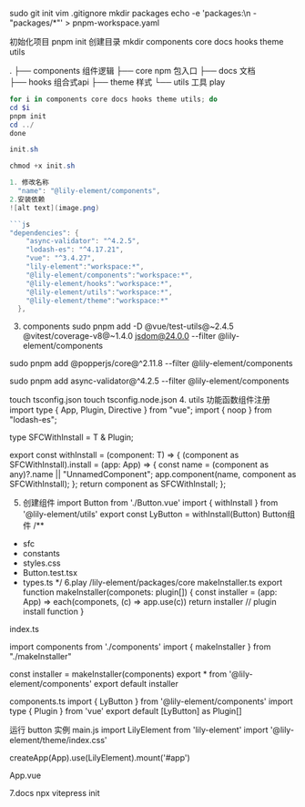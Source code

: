 sudo git init
vim .gitignore
mkdir packages
echo -e 'packages:\n - "packages/*"' > pnpm-workspace.yaml

初始化项目
pnpm init
创建目录 
mkdir components core docs hooks theme utils

.
├── components 组件逻辑
├── core npm 包入口
├── docs 文档  
├── hooks 组合式api
├── theme 样式 
└── utils 工具
play

```powershell
for i in components core docs hooks theme utils; do
cd $i
pnpm init
cd ../
done

init.sh

chmod +x init.sh

1. 修改名称 
  "name": "@lily-element/components",
2.安装依赖
![alt text](image.png)

```js
"dependencies": {
    "async-validator": "^4.2.5",
    "lodash-es": "^4.17.21",
    "vue": "^3.4.27",
    "lily-element":"workspace:*",
    "@lily-element/components":"workspace:*",
    "@lily-element/hooks":"workspace:*",
    "@lily-element/utils":"workspace:*",
    "@lily-element/theme":"workspace:*"
  },
```
3. components
sudo  pnpm add -D @vue/test-utils@~2.4.5 @vitest/coverage-v8@~1.4.0 jsdom@24.0.0 --filter @lily-element/components


sudo pnpm add @popperjs/core@^2.11.8 --filter @lily-element/components

sudo pnpm add async-validator@^4.2.5 --filter @lily-element/components

touch tsconfig.json
touch tsconfig.node.json
4. utils 功能函数组件注册
import type { App, Plugin, Directive } from "vue";
import { noop } from "lodash-es";

type SFCWithInstall<T> = T & Plugin;


export const withInstall = <T>(component: T) => {
  (component as SFCWithInstall<T>).install = (app: App) => {
    const name = (component as any)?.name || "UnnamedComponent";
    app.component(name, component as SFCWithInstall<T>);
  };
  return component as SFCWithInstall<T>;
};

5. 创建组件
import Button from './Button.vue'
import { withInstall } from '@lily-element/utils'
export const LyButton = withInstall(Button)
Button组件
/**
 * sfc
 * constants
 * styles.css
 * Button.test.tsx
 * types.ts
 */
6.play 
/lily-element/packages/core
makeInstaller.ts
export function makeInstaller(componets: plugin[]) {
  const installer = (app: App) => each(componets, (c) => app.use(c))
  return installer // plugin install function
}

index.ts

import components from './components'
import { makeInstaller } from "./makeInstaller"

const installer = makeInstaller(components)
export * from '@lily-element/components'
export default installer

components.ts
import { LyButton } from '@lily-element/components'
import type { Plugin } from 'vue'
export default [LyButton] as Plugin[]


运行 button 实例
main.js
import LilyElement from 'lily-element'
import '@lily-element/theme/index.css'

createApp(App).use(LilyElement).mount('#app')

App.vue
<template>
  <div>
   <LyButton />
  </div>
  <HelloWorld msg="Vite + Vue" />
</template>

7.docs npx vitepress init